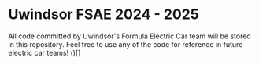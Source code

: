 # Uwindsor FSAE 2024 - 2025
All code committed by Uwindsor's Formula Electric Car team will be stored in this repository. Feel free to use any of the code for reference in future electric car teams!
()[]